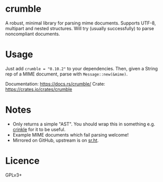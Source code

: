 # crumble

A robust, minimal library for parsing mime documents. Supports UTF-8, multipart and nested structures. Will try (usually successfully) to parse noncompliant documents.

# Usage

Just add `crumble = "0.10.2"` to your dependencies. Then, given a String rep of a MIME document, parse with `Message::new(&mime)`.

Documentation: <https://docs.rs/crumble/>
Crate: <https://crates.io/crates/crumble>

# Notes
- Only returns a simple "AST". You should wrap this in something e.g. [crinkle](https://git.sr.ht/~happy_shredder/crinkle) for it to be useful.
- Example MIME documents which fail parsing welcome!
- Mirrored on GitHub, upstream is on [sr.ht](https://git.sr.ht/~happy_shredder/crumble).

# Licence
GPLv3+
